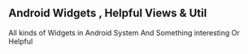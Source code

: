 ## Android Widgets , Helpful Views & Util
All kinds of Widgets in Android System And Something interesting Or Helpful

